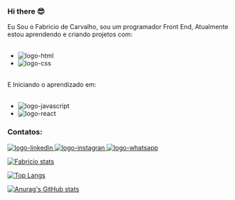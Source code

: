 ### Hi there :sunglasses:

Eu Sou o Fabricio de Carvalho, sou um programador Front End, Atualmente estou aprendendo e criando projetos com:
<br>
<br>
- <img src="https://img.shields.io/badge/HTML5-E34F26?style=for-the-badge&logo=html5&logoColor=white" alt="logo-html"/>
- <img src="https://img.shields.io/badge/CSS3-1572B6?style=for-the-badge&logo=css3&logoColor=white" alt="logo-css"/> 
<br>
E Iniciando o aprendizado em:
<br>
<br>

- <img src="https://img.shields.io/badge/JavaScript-F7DF1E?style=for-the-badge&logo=javascript&logoColor=black" alt="logo-javascript"/>

- <img src="https://img.shields.io/badge/React-20232A?style=for-the-badge&logo=react&logoColor=61DAFB" alt="logo-react"/>
### Contatos:
<a href="https://www.linkedin.com/in/fabricio-carvalho-28b700231/"/>
<img src="https://img.shields.io/badge/LinkedIn-0077B5?style=for-the-badge&logo=linkedin&logoColor=white" alt="logo-linkedin"/>
<a/>

<a href="https://www.instagram.com/fabricioc007/"/>
<img src="https://img.shields.io/badge/Instagram-E4405F?style=for-the-badge&logo=instagram&logoColor=white" alt="logo-instagran"/>
<a/>

<a href="https://api.whatsapp.com/send?phone=5511989939041&text="/>
<img src="https://img.shields.io/badge/WhatsApp-25D366?style=for-the-badge&logo=whatsapp&logoColor=white" alt="logo-whatsapp"/>

[![Fabricio stats](https://github-readme-stats.vercel.app/api?username=fabriciocarvalho07)](https://github.com/anuraghazra/github-readme-stats)

[![Top Langs](https://github-readme-stats.vercel.app/api/top-langs/?username=fabriciocarvalho07)](https://github.com/anuraghazra/github-readme-stats)

[![Anurag's GitHub stats](https://github-readme-stats.vercel.app/api?username=anuraghazra)](https://github.com/anuraghazra/github-readme-stats)
